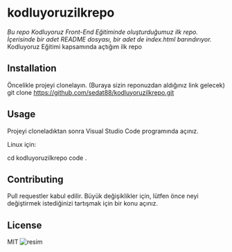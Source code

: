 # kodluyoruzilkrepo
*Bu repo Kodluyoruz Front-End Eğitiminde oluşturduğumuz ilk repo. İçerisinde bir adet README dosyası, bir adet de index.html barındırıyor.*
Kodluyoruz Eğitimi kapsamında açtığım ilk repo
## Installation
Öncelikle projeyi clonelayın. (Buraya sizin reponuzdan aldığınız link gelecek)
git clone https://github.com/sedat88/kodluyoruzilkrepo.git
## Usage
Projeyi cloneladıktan sonra Visual Studio Code programında açınız.

Linux için:

cd kodluyoruzilkrepo
code .
## Contributing
Pull requestler kabul edilir. Büyük değişiklikler için, lütfen önce neyi değiştirmek istediğinizi tartışmak için bir konu açınız.
## License
MIT
![resim](https://tunahanyilmaz.com/wp-content/uploads/2020/06/unnamed.jpg)


